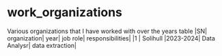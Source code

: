 # work_organizations
Various organizations that I have worked with over the years
table 
|SN| organization| year| job role| responsibilities|
|1 | Solihull    |2023-2024| Data Analysr| data extraction|
